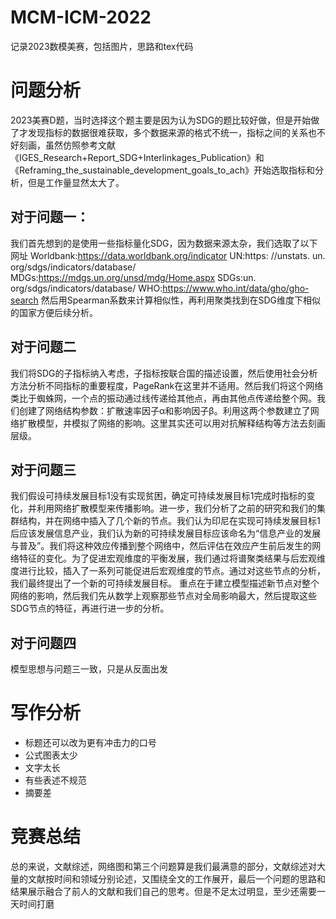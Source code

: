 # MCM-ICM-2022
记录2023数模美赛，包括图片，思路和tex代码
# 问题分析
2023美赛D题，当时选择这个题主要是因为认为SDG的题比较好做，但是开始做了才发现指标的数据很难获取，多个数据来源的格式不统一，指标之间的关系也不好刻画，虽然仿照参考文献《IGES_Research+Report_SDG+Interlinkages_Publication》和《Reframing_the_sustainable_development_goals_to_ach》开始选取指标和分析，但是工作量显然太大了。
## 对于问题一：
我们首先想到的是使用一些指标量化SDG，因为数据来源太杂，我们选取了以下网址
Worldbank:https://data.worldbank.org/indicator
UN:https: //unstats. un. org/sdgs/indicators/database/
MDGs:https://mdgs.un.org/unsd/mdg/Home.aspx
SDGs:un. org/sdgs/indicators/database/
WHO:https://www.who.int/data/gho/gho-search
然后用Spearman系数来计算相似性，再利用聚类找到在SDG维度下相似的国家方便后续分析。
## 对于问题二
我们将SDG的子指标纳入考虑，子指标按联合国的描述设置，然后使用社会分析方法分析不同指标的重要程度，PageRank在这里并不适用。然后我们将这个网络类比于蜘蛛网，一个点的振动通过线传递给其他点，再由其他点传递给整个网。我们创建了网络结构参数：扩散速率因子α和影响因子β。利用这两个参数建立了网络扩散模型，并模拟了网络的影响。这里其实还可以用对抗解释结构等方法去刻画层级。
## 对于问题三
我们假设可持续发展目标1没有实现贫困，确定可持续发展目标1完成时指标的变化，并利用网络扩散模型来传播影响。进一步，我们分析了之前的研究和我们的集群结构，并在网络中插入了几个新的节点。我们认为印尼在实现可持续发展目标1后应该发展信息产业，我们认为新的可持续发展目标应该命名为“信息产业的发展与普及”。我们将这种效应传播到整个网络中，然后评估在效应产生前后发生的网络特征的变化。为了促进宏观维度的平衡发展，我们通过将谱聚类结果与后宏观维度进行比较，插入了一系列可能促进后宏观维度的节点。通过对这些节点的分析，我们最终提出了一个新的可持续发展目标。
重点在于建立模型描述新节点对整个网络的影响，然后我们先从数学上观察那些节点对全局影响最大，然后提取这些SDG节点的特征，再进行进一步的分析。
## 对于问题四
模型思想与问题三一致，只是从反面出发
# 写作分析
- 标题还可以改为更有冲击力的口号
- 公式图表太少
- 文字太长
- 有些表述不规范
- 摘要差
# 竞赛总结
总的来说，文献综述，网络图和第三个问题算是我们最满意的部分，文献综述对大量的文献按时间和领域分别论述，又围绕全文的工作展开，最后一个问题的思路和结果展示融合了前人的文献和我们自己的思考。但是不足太过明显，至少还需要一天时间打磨
